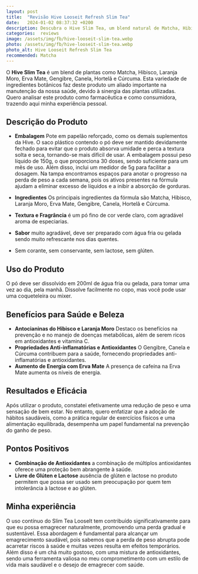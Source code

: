 ```yaml
---
layout: post
title:  "Revisão Hive Looseit Refresh Slim Tea"
date:   2024-01-02 08:37:32 +0200
description: Descubra o Hive Slim Tea, um blend natural de Matcha, Hibisco, Laranja Moro e mais, para um emagrecimento saudável e sustentável. Experimente a maneira saborosa de manter a saúde!
categories:  reviews
image: /assets/img/fb/hive-looseit-slim-tea.webp
photo: /assets/img/fb/hive-looseit-slim-tea.webp
photo_alt: Hive Looseit Refresh Slim Tea
recommended: Matcha
---
```

O **Hive Slim Tea** é um blend de plantas como Matcha, Hibisco, Laranja Moro, Erva Mate, Gengibre, 
Canela, Hortelã e Cúrcuma. Esta variedade de ingredientes botânicos faz deste produto um aliado 
importante na manutenção da nossa saúde, devido à sinergia das plantas utilizadas. 
Quero analisar este produto como farmacêutica e como consumidora, trazendo aqui minha experiência
pessoal.

## Descrição do Produto
 - **Embalagem** Pote em papelão reforçado, como os demais suplementos da Hive. 
   O saco plástico contendo o pó deve ser mantido devidamente fechado para evitar que o produto absorva
   umidade e perca a textura solta e seca, tornando-se mais difícil de usar. 
   A embalagem possui peso líquido de 150g, o que proporciona 30 doses, sendo suficiente para um mês de uso. 
   Além disso, inclui um medidor de 5g para facilitar a dosagem. Na tampa encontramos espaços para anotar o
   progresso na perda de peso a cada semana, pois os ativos presentes na fórmula ajudam a eliminar excesso 
   de líquidos e a inibir a absorção de gorduras.

 - **Ingredientes** Os principais ingredientes da fórmula são Matcha, Hibisco, Laranja Moro, Erva Mate, Gengibre, 
   Canela, Hortelã e Cúrcuma.

 - **Textura e Fragrância** é um pó fino de cor verde claro, com agradável aroma de especiarias.

 - **Sabor** muito agradável, deve ser preparado com água fria ou gelada  sendo muito refrescante nos dias quentes.

 - Sem corante, sem conservante, sem lactose, sem glúten.

## Uso do Produto
O pó deve ser dissolvido em 200ml de água fria ou gelada, para tomar uma vez ao dia, pela manhã. 
Dissolve facilmente no copo, mas você pode usar uma coqueteleira ou mixer.

## Benefícios para Saúde e Beleza
 - **Antocianinas do Hibisco e Laranja Moro** Destaco os benefícios na prevenção e no manejo de doenças metabólicas, 
   além de serem ricos em antioxidantes e vitamina C.
 - **Propriedades Anti-inflamatórias e Antioxidantes** O Gengibre, Canela e Cúrcuma contribuem para a saúde, 
   fornecendo propriedades anti-inflamatórias e antioxidantes.
 - **Aumento de Energia com Erva Mate**  A presença de cafeína na Erva Mate aumenta os níveis de energia.

## Resultados e Eficácia
Após utilizar o produto, constatei efetivamente uma redução de peso e uma sensação de bem estar. 
No entanto, quero enfatizar que a adoção de hábitos saudáveis, como a prática regular de exercícios físicos 
e uma alimentação equilibrada, desempenha um papel fundamental na prevenção do ganho de peso.

## Pontos Positivos

 - **Combinação de Antioxidantes** a combinação de múltiplos antioxidantes oferece uma proteção bem abrangente à saúde.
 - **Livre de Glúten e Lactose** ausência de glúten e lactose no produto permitem que possa ser usado sem preocupação 
   por quem tem intolerância à lactose e ao glúten.

## Minha experiência
O uso contínuo do Slim Tea LooseIt tem contribuído significativamente para que eu possa emagrecer naturalmente, 
promovendo uma perda gradual e sustentável. 
Essa abordagem é fundamental para alcançar um emagrecimento saudável, pois sabemos que a perda de peso abrupta
pode acarretar riscos à saúde e muitas vezes resulta em efeitos temporários. 
Além disso é um chá muito gostoso, com uma mistura de antioxidantes, sendo uma ferramenta valiosa no meu comprometimento 
com um estilo de vida mais saudável e o desejo de emagrecer com saúde.


